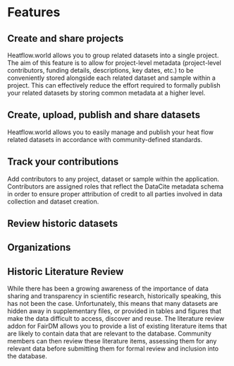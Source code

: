<!-- > {sub-ref}`wordcount-words` words | {sub-ref}`wordcount-minutes` min read -->
# Features

## Create and share projects

Heatflow.world allows you to group related datasets into a single project. The aim of this feature is to allow for project-level metadata (project-level contributors, funding details, descriptions, key dates, etc.) to be conveniently stored alongside each related dataset and sample within a project. This can effectively reduce the effort required to formally publish your related datasets by storing common metadata at a higher level. 

## Create, upload, publish and share datasets

Heatflow.world allows you to easily manage and publish your heat flow related datasets in accordance with community-defined standards.


## Track your contributions

Add contributors to any project, dataset or sample within the application. Contributors are assigned roles that reflect the DataCite metadata schema in order to ensure proper attribution of credit to all parties involved in data collection and dataset creation.


## Review historic datasets


## Organizations


## Historic Literature Review

<!-- :::{note}
The optional literature review feature encourages community members to explore existing literature for potentially relevant data, fostering rapid database growth.
::: -->

While there has been a growing awareness of the importance of data sharing and transparency in scientific research, historically speaking, this has not been the case. Unfortunately, this means that many datasets are hidden away in supplementary files, or provided in tables and figures that make the data difficult to access, discover and reuse. The literature review addon for FairDM allows you to provide a list of existing literature items that are likely to contain data that are relevant to the database. Community members can then review these literature items, assessing them for any relevant data before submitting them for formal review and inclusion into the database. 

<!-- ### How does it work?

This addon allows you to manage a seperate list of literature items that are not directly related to a dataset contained within the database. This list should contain literature items that have been marked by site administrators as probably containing data that are relevant to the database, but have not yet been added. This list of potential datasets is presented to the community, who can then select an item to review, assessing it's contents for data that are relevant to the database. During this process, a new dataset is created and submitted for internal review (just like any other dataset). Once the dataset has been reviewed and approved, it is added to the database and the literature item is removed from the list of potential datasets.

### What's the incentive?

The incentive for community members to review literature items is that their contributions are recorded and they will be credited as an author on the next full release of the database. -->